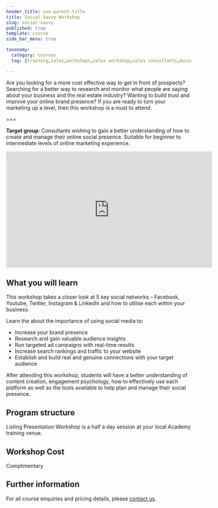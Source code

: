 ```yaml
---
header_title: use-parent-title
title: Social Savvy Workshop
slug: social-savvy
published: true
template: course
side_bar_menu: true

taxonomy:
  category: courses
  tag: [training,sales,workshops,sales workshop,sales consultants,business owners,managers,post pin tweet, socialsavvy]

---
```


Are you looking for a more cost effective way to get in front of prospects? Searching for a better way to research and monitor what people are saying about your business and the real estate industry? Wanting to build trust and improve your online brand presence? If you are ready to turn your marketing up a level, then this workshop is a must to attend.

===

**Target group**: Consultants wishing to gain a better understanding of how to create and manage their online social presence. Suitable for beginner to intermediate levels of online marketing experience.

<iframe src="https://www.facebook.com/plugins/video.php?href=https%3A%2F%2Fwww.facebook.com%2Fharcourtsacademy%2Fvideos%2F10153858242312676%2F&show_text=0&width=560" width="560" height="315" style="border:none;overflow:hidden" scrolling="no" frameborder="0" allowTransparency="true" allowFullScreen="true"></iframe>

## What you will learn
This workshop takes a closer look at 5 key social networks – Facebook, Youtube, Twitter, Instagram &amp; LinkedIn and how to utilise each within your business.

Learn the about the importance of using social media to:
- Increase your brand presence
- Research and gain valuable audience insights
- Run targeted ad campaigns with real-time results
- Increase search rankings and traffic to your website
- Establish and build real and genuine connections with your target audience

After attending this workshop, students will have a better understanding of content creation, engagement psychology, how to effectively use each platform as well as the tools available to help plan and manage their social presence.

## Program structure
Listing Presentation Workshop is a half a day session at your local Academy training venue.

## Workshop Cost
Complimentary

## Further information
For all course enquiries and pricing details, please [contact us](/about/contact-us).
